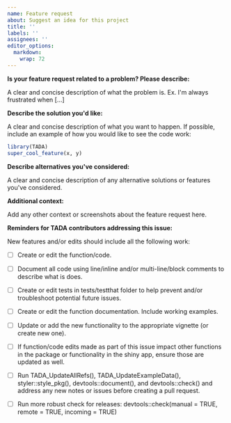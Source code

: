 ```yaml
---
name: Feature request
about: Suggest an idea for this project
title: ''
labels: ''
assignees: ''
editor_options: 
  markdown: 
    wrap: 72
---
```


**Is your feature request related to a problem? Please describe:**

A clear and concise description of what the problem is. Ex. I'm always
frustrated when [...]

**Describe the solution you'd like:**

A clear and concise description of what you want to happen. If possible,
include an example of how you would like to see the code work:

``` r
library(TADA)
super_cool_feature(x, y)
```

**Describe alternatives you've considered:**

A clear and concise description of any alternative solutions or features
you've considered.

**Additional context:**

Add any other context or screenshots about the feature request here.

**Reminders for TADA contributors addressing this issue:**

New features and/or edits should include all the following work:

-   [ ] Create or edit the function/code.

-   [ ] Document all code using line/inline and/or multi-line/block comments
    to describe what is does.

-   [ ] Create or edit tests in tests/testthat folder to help prevent and/or 
    troubleshoot potential future issues.

-   [ ] Create or edit the function documentation. Include working
    examples.

-   [ ] Update or add the new functionality to the appropriate vignette
    (or create new one).

-   [ ] If function/code edits made as part of this issue impact other
    functions in the package or functionality in the shiny app, ensure
    those are updated as well.
    
-   [ ] Run TADA_UpdateAllRefs(), TADA_UpdateExampleData(), styler::style_pkg(),
    devtools::document(), and devtools::check() and address any new notes or 
    issues before creating a pull request.    

-   [ ] Run more robust check for releases: devtools::check(manual = TRUE, 
    remote = TRUE, incoming = TRUE)
